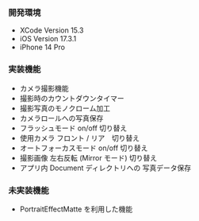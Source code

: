 ### 開発環境 
- XCode Version 15.3
- iOS Version 17.3.1
- iPhone 14 Pro

### 実装機能
- カメラ撮影機能
- 撮影時のカウントダウンタイマー
- 撮影写真のモノクローム加工
- カメラロールへの写真保存
- フラッシュモード on/off 切り替え
- 使用カメラ フロント / リア　切り替え
- オートフォーカスモード on/off 切り替え
- 撮影画像 左右反転 (Mirror モード) 切り替え
- アプリ内 Document ディレクトリへの 写真データ保存

### 未実装機能
- PortraitEffectMatte を利用した機能
